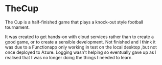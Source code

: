 # TheCup

The Cup is a half-finished game that plays a knock-out style football tournament.

It was created to get hands-on with cloud services rather than to create a good game, or to create a sensible development.
Not finished and I think it was due to a Functionapp only working in test on the local desktop ,but not once deployed to Azure. Logging wasn't helping so eventually gave up as I realised that I was no longer doing the things I needed to learn.
